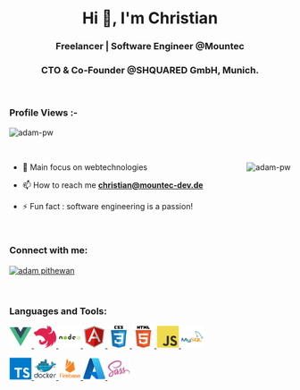 <h1 align="center">Hi 👋, I'm Christian</h1>
<h3 align="center">Freelancer | Software Engineer @Mountec</h3>
<h3 align="center">CTO & Co-Founder @SHQUARED GmbH, Munich.</h3>

<br>

<p align="right"> <h3>Profile Views :-</h3> <img src="https://komarev.com/ghpvc/?username=adam-pw&label=Profile%20views&color=0e75b6&style=flat"
    alt="adam-pw" /> 
  </p>

<br>

<p><img align="right" src="https://github.com/Adam-pw/Adam-pw/blob/main/animation_500_kxa883sd.gif" alt="adam-pw" /></p>


- 🌱 Main focus on webtechnologies

- 📫 How to reach me **christian@mountec-dev.de**

- ⚡ Fun fact : software engineering is a passion!

<br>

<h3 align="left">Connect with me:</h3>
<p align="left">
  <a href="https://www.linkedin.com/in/christian-kink-81842615b/" target="blank"><img align="center"
      src="https://raw.githubusercontent.com/rahuldkjain/github-profile-readme-generator/master/src/images/icons/Social/linked-in-alt.svg"
      alt="adam pithewan" height="30" width="40" /></a>
</p>

<br>

<h3 align="left">Languages and Tools:</h3>
<p align="left"> 

   <a href="https://vuejs.org" target="_blank" rel="noreferrer"> <img
      src="https://raw.githubusercontent.com/devicons/devicon/master/icons/vuejs/vuejs-original.svg" alt="nestjs"
      width="40" height="40" /> </a>
   <a href="https://nestjs.com" target="_blank" rel="noreferrer"> <img
      src="https://raw.githubusercontent.com/devicons/devicon/master/icons/nestjs/nestjs-plain.svg" alt="nestjs"
      width="40" height="40" /> </a>
  <a href="https://nodejs.org" target="_blank" rel="noreferrer"> <img
      src="https://raw.githubusercontent.com/devicons/devicon/master/icons/nodejs/nodejs-original-wordmark.svg"
      alt="nodejs" width="40" height="40" /> </a> 
  <a href="https://angular.io/" target="_blank" rel="noreferrer"> <img
      src="https://raw.githubusercontent.com/devicons/devicon/master/icons/angularjs/angularjs-original.svg" alt="nestjs"
      width="40" height="40" /> </a>
  <a href="https://www.w3schools.com/css/" target="_blank"
    rel="noreferrer"> <img
      src="https://raw.githubusercontent.com/devicons/devicon/master/icons/css3/css3-original-wordmark.svg" alt="css3"
      width="40" height="40" /> </a> 
  <a href="https://www.w3.org/html/" target="_blank" rel="noreferrer"> <img
      src="https://raw.githubusercontent.com/devicons/devicon/master/icons/html5/html5-original-wordmark.svg"
      alt="html5" width="40" height="40" /> </a> 
  <a href="https://developer.mozilla.org/en-US/docs/Web/JavaScript" target="_blank"
    rel="noreferrer"> <img
      src="https://raw.githubusercontent.com/devicons/devicon/master/icons/javascript/javascript-original.svg"
      alt="javascript" width="40" height="40" /> </a> 
  <a href="https://www.mysql.com/" target="_blank" rel="noreferrer"> <img
      src="https://raw.githubusercontent.com/devicons/devicon/master/icons/mysql/mysql-original-wordmark.svg"
      alt="mysql" width="40" height="40" /> </a> 

  <a href="https://www.typescriptlang.org/" target="_blank" rel="noreferrer">
    <img
      src="https://raw.githubusercontent.com/devicons/devicon/master/icons/typescript/typescript-original.svg"
      alt="pandas" width="40" height="40" /> </a> 
  <a href="https://www.docker.com/" target="_blank"
    rel="noreferrer"> <img
      src="https://raw.githubusercontent.com/devicons/devicon/master/icons/docker/docker-original-wordmark.svg" alt="photoshop"
      width="40" height="40" /> </a> 
  <a href="https://firebase.google.com/" target="_blank" rel="noreferrer"> <img
      src="https://raw.githubusercontent.com/devicons/devicon/master/icons/firebase/firebase-plain-wordmark.svg" alt="python"
      width="40" height="40" /> </a> 
  <a href="https://azure.microsoft.com/en-gb/" target="_blank" rel="noreferrer"> <img
      src="https://raw.githubusercontent.com/devicons/devicon/master/icons/azure/azure-original.svg"
      alt="react" width="40" height="40" /> </a> 
  <a href="https://sass-lang.com" target="_blank" rel="noreferrer"> <img
      src="https://raw.githubusercontent.com/devicons/devicon/master/icons/sass/sass-original.svg" alt="sass" width="40"
      height="40" /> </a> </p>

<br>
